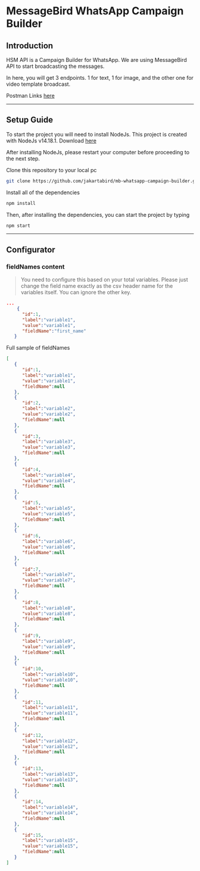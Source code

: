 # MessageBird WhatsApp Campaign Builder

## Introduction
HSM API is a Campaign Builder for WhatsApp. We are using MessageBird API to start broadcasting the messages.

In here, you will get 3 endpoints. 1 for text, 1 for image, and the other one for video template broadcast.

Postman Links [here](https://www.getpostman.com/collections/3cb889f54ec3e44d1424)

___

## Setup Guide
To start the project you will need to install NodeJs. This project is created with NodeJs v14.18.1. Download [here](https://nodejs.org/download/release/v14.18.2/)

After installing NodeJs, please restart your computer before proceeding to the next step.


Clone this repository to your local pc

```bash
git clone https://github.com/jakartabird/mb-whatsapp-campaign-builder.git
```

Install all of the dependencies
```bash
npm install
```

Then, after installing the dependencies, you can start the project by typing
```bash
npm start
```

---

## Configurator



### fieldNames content

> You need to configure this based on your total variables. Please just change the field name exactly as the csv header name for the variables itself. You can ignore the other key.

```json
...
    {
      "id":1,
      "label":"variable1",
      "value":"variable1",
      "fieldName":"first_name"
   }

```

Full sample of fieldNames

```json
[
   {
      "id":1,
      "label":"variable1",
      "value":"variable1",
      "fieldName":null
   },
   {
      "id":2,
      "label":"variable2",
      "value":"variable2",
      "fieldName":null
   },
   {
      "id":3,
      "label":"variable3",
      "value":"variable3",
      "fieldName":null
   },
   {
      "id":4,
      "label":"variable4",
      "value":"variable4",
      "fieldName":null
   },
   {
      "id":5,
      "label":"variable5",
      "value":"variable5",
      "fieldName":null
   },
   {
      "id":6,
      "label":"variable6",
      "value":"variable6",
      "fieldName":null
   },
   {
      "id":7,
      "label":"variable7",
      "value":"variable7",
      "fieldName":null
   },
   {
      "id":8,
      "label":"variable8",
      "value":"variable8",
      "fieldName":null
   },
   {
      "id":9,
      "label":"variable9",
      "value":"variable9",
      "fieldName":null
   },
   {
      "id":10,
      "label":"variable10",
      "value":"variable10",
      "fieldName":null
   },
   {
      "id":11,
      "label":"variable11",
      "value":"variable11",
      "fieldName":null
   },
   {
      "id":12,
      "label":"variable12",
      "value":"variable12",
      "fieldName":null
   },
   {
      "id":13,
      "label":"variable13",
      "value":"variable13",
      "fieldName":null
   },
   {
      "id":14,
      "label":"variable14",
      "value":"variable14",
      "fieldName":null
   },
   {
      "id":15,
      "label":"variable15",
      "value":"variable15",
      "fieldName":null
   }
]
```
